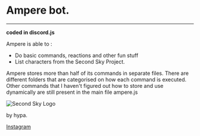 # Ampere bot.

---------
**coded in discord.js**

Ampere is able to :
* Do basic commands, reactions and other fun stuff
* List characters from the Second Sky Project.

Ampere stores more than half of its commands in separate files.
There are different folders that are categorised on how each command is executed. 
Other commands that I haven't figured out how to store and use dynamically are still present in the main file ampere.js

![Second Sky Logo](https://i.imgur.com/Z6nohcH.png)

by hypa.

[Instagram](https://instagram.com/hypa_bl)